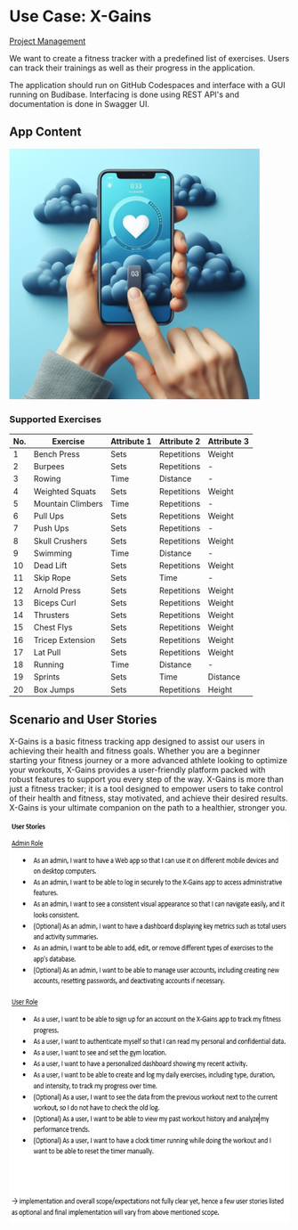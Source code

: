 # Use Case: X-Gains

[Project Management](https://github.com/noeddi2be/x-gains/blob/main/PROJECT-MANAGEMENT.md)

We want to create a fitness tracker with a predefined list of exercises.
Users can track their trainings as well as their progress in the application.

The application should run on GitHub Codespaces and interface with a GUI running on Budibase.
Interfacing is done using REST API's and documentation is done in Swagger UI.

## App Content

<img src="https://github.com/noeddi2be/x-gains/blob/main/www/thumbnail.jpg?raw=true" width="450" height="450">

### Supported Exercises

| No. | Exercise | Attribute 1| Attribute 2| Attribute 3| 
| --- | --- | --- | --- | --- |
| 1 | Bench Press | Sets | Repetitions | Weight |
| 2 | Burpees | Sets | Repetitions | - |
| 3 | Rowing | Time | Distance | - |
| 4 | Weighted Squats | Sets | Repetitions | Weight |
| 5 | Mountain Climbers | Time | Repetitions | - |
| 6 | Pull Ups | Sets | Repetitions | Weight |
| 7 | Push Ups | Sets | Repetitions | - |
| 8 | Skull Crushers | Sets | Repetitions | Weight |
| 9 | Swimming | Time | Distance | - |
| 10 | Dead Lift | Sets | Repetitions | Weight |
| 11 | Skip Rope | Sets | Time | - |
| 12 | Arnold Press | Sets | Repetitions | Weight |
| 13 | Biceps Curl | Sets | Repetitions | Weight |
| 14 | Thrusters | Sets | Repetitions | Weight |
| 15 | Chest Flys | Sets | Repetitions | Weight |
| 16 | Tricep Extension | Sets | Repetitions | Weight |
| 17 | Lat Pull | Sets | Repetitions | Weight |
| 18 | Running | Time | Distance | - |
| 19 | Sprints | Sets | Time | Distance |
| 20 | Box Jumps | Sets | Repetitions | Height |

## Scenario and User Stories

X-Gains is a basic fitness tracking app designed to assist our users in achieving their health and fitness goals. Whether you are a beginner starting your fitness journey or a more advanced athlete looking to optimize your workouts, X-Gains provides a user-friendly platform packed with robust features to support you every step of the way. X-Gains is more than just a fitness tracker; it is a tool designed to empower users to take control of their health and fitness, stay motivated, and achieve their desired results. X-Gains is your ultimate companion on the path to a healthier, stronger you.

<img src="https://github.com/noeddi2be/x-gains/blob/main/www/Scenario_UserStories.PNG?raw=true" width="614" height="723">
